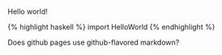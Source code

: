 Hello world!

{% highlight haskell %}
import HelloWorld
{% endhighlight %}

Does github pages
use github-flavored markdown?
